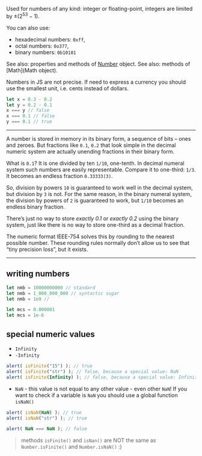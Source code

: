 Used for numbers of any kind: integer or floating-point, integers are limited by $±(2^{53}-1)$.

You can also use:
- hexadecimal numbers: `0xff`,
- octal numbers: `0o377`,
- binary numbers: `0b10101`

See also: properties and methods of [Number](Number) object.
See also: methods of [Math](Math object).

Numbers in JS are not precise. If need to express a currency you should use the smallest unit, i.e. cents instead of dollars.

```js
let x = 0.3 - 0.2
let y = 0.2 - 0.1
x === y // false
x === 0.1 // false
y === 0.1 // true
```

---

A number is stored in memory in its binary form, a sequence of bits – ones and zeroes. But fractions like `0.1`, `0.2` that look simple in the decimal numeric system are actually unending fractions in their binary form.

What is `0.1`? It is one divided by ten `1/10`, one-tenth. In decimal numeral system such numbers are easily representable. Compare it to one-third: `1/3`. It becomes an endless fraction `0.33333(3)`.

So, division by powers `10` is guaranteed to work well in the decimal system, but division by `3` is not. For the same reason, in the binary numeral system, the division by powers of `2` is guaranteed to work, but `1/10` becomes an endless binary fraction.

There’s just no way to store _exactly 0.1_ or _exactly 0.2_ using the binary system, just like there is no way to store one-third as a decimal fraction.

The numeric format IEEE-754 solves this by rounding to the nearest possible number. These rounding rules normally don’t allow us to see that “tiny precision loss”, but it exists.

---

## writing numbers

```js
let nmb = 10000000000 // standard
let nmb = 1_000_000_000 // syntactic sugar
let nmb = 1e9 // 

let mcs = 0.000001
let mcs = 1e-6
```

## special numeric values
- `Infinity`
- `-Infinity`

```js
alert( isFinite("15") ); // true
alert( isFinite("str") ); // false, because a special value: NaN
alert( isFinite(Infinity) ); // false, because a special value: Infinity
```

- `NaN` - this value is not equal to any other value - even other `NaN`! If you want to check if a variable is `NaN` you should use a global function `isNaN()`

```js
alert( isNaN(NaN) ); // true
alert( isNaN("str") ); // true

alert( NaN === NaN ); // false
```

> methods `isFinite()` and `isNan()` are NOT the same as `Number.isFinite()` and `Number.isNaN()` :)